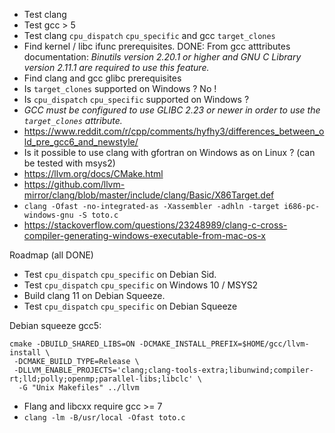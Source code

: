 * Test clang
* Test gcc > 5
* Test clang `cpu_dispatch` `cpu_specific` and gcc `target_clones`
* Find kernel / libc ifunc prerequisites. DONE: From gcc atttributes documentation:
  *Binutils version 2.20.1 or higher and GNU C Library version 2.11.1 are required to use this feature.*
* Find clang and gcc glibc prerequisites
* Is `target_clones` supported on Windows ? No !
* Is `cpu_dispatch` `cpu_specific` supported on Windows ?
* *GCC must be configured to use GLIBC 2.23 or newer in order to use the `target_clones` attribute.*
* <https://www.reddit.com/r/cpp/comments/hyfhy3/differences_between_old_pre_gcc6_and_newstyle/>
* Is it possible to use clang with gfortran on Windows as on Linux ? (can be tested with msys2)
* <https://llvm.org/docs/CMake.html>
* <https://github.com/llvm-mirror/clang/blob/master/include/clang/Basic/X86Target.def>
* `clang -Ofast -no-integrated-as -Xassembler -adhln -target i686-pc-windows-gnu -S toto.c`
* <https://stackoverflow.com/questions/23248989/clang-c-cross-compiler-generating-windows-executable-from-mac-os-x>

Roadmap (all DONE)

* Test `cpu_dispatch` `cpu_specific` on Debian Sid.
* Test `cpu_dispatch` `cpu_specific` on Windows 10 / MSYS2
* Build clang 11 on Debian Squeeze.
* Test `cpu_dispatch` `cpu_specific` on Debian Squeeze

Debian squeeze gcc5:

```
cmake -DBUILD_SHARED_LIBS=ON -DCMAKE_INSTALL_PREFIX=$HOME/gcc/llvm-install \
 -DCMAKE_BUILD_TYPE=Release \
 -DLLVM_ENABLE_PROJECTS='clang;clang-tools-extra;libunwind;compiler-rt;lld;polly;openmp;parallel-libs;libclc' \
  -G "Unix Makefiles" ../llvm
```
* Flang and libcxx require gcc >= 7
* `clang -lm -B/usr/local -Ofast toto.c`

